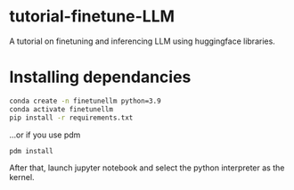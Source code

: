 # tutorial-finetune-LLM
A tutorial on finetuning and inferencing LLM using huggingface libraries.

# Installing dependancies
```bash
conda create -n finetunellm python=3.9
conda activate finetunellm
pip install -r requirements.txt
```
...or if you use pdm
```bash
pdm install
```
After that, launch jupyter notebook and select the python interpreter as the kernel.
